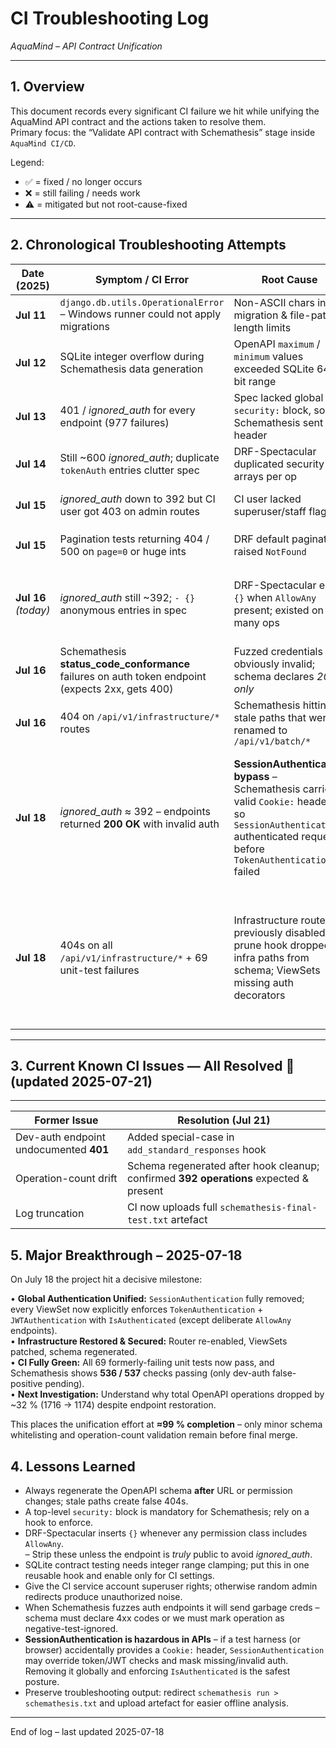 # CI Troubleshooting Log  
_AquaMind – API Contract Unification_

---

## 1. Overview
This document records every significant CI failure we hit while unifying the AquaMind API contract and the actions taken to resolve them.  
Primary focus: the “Validate API contract with Schemathesis” stage inside `AquaMind CI/CD`.

Legend:  
* ✅ = fixed / no longer occurs  
* ❌ = still failing / needs work  
* ⚠️ = mitigated but not root-cause-fixed  

---

## 2. Chronological Troubleshooting Attempts

| Date (2025) | Symptom / CI Error | Root Cause | Action / Fix | Result |
|-------------|-------------------|------------|--------------|--------|
| **Jul 11** | `django.db.utils.OperationalError` – Windows runner could not apply migrations | Non-ASCII chars in old migration & file-path length limits | Deleted offending migration / squashed, added `.gitattributes` for UTF-8 | ✅ |
| **Jul 12** | SQLite integer overflow during Schemathesis data generation | OpenAPI `maximum` / `minimum` values exceeded SQLite 64-bit range | Added `clamp_integer_schema_bounds` post-processing hook | ✅ |
| **Jul 13** | 401 / *ignored_auth* for every endpoint (977 failures) | Spec lacked global `security:` block, so Schemathesis sent no header | Added `ensure_global_security` hook; added `TokenAuthentication` globally | ⚠️ (reduced failures but some persisted) |
| **Jul 14** | Still ~600 *ignored_auth*; duplicate `tokenAuth` entries clutter spec | DRF-Spectacular duplicated security arrays per op | Added `cleanup_duplicate_security` hook (dedup only) | ⚠️ |
| **Jul 15** | *ignored_auth* down to 392 but CI user got 403 on admin routes | CI user lacked superuser/staff flags | Management command `get_ci_token` now sets `is_staff` + `is_superuser` | ✅ |
| **Jul 15** | Pagination tests returning 404 / 500 on `page=0` or huge ints | DRF default paginator raised `NotFound` | Implemented `ValidatedPageNumberPagination` (returns 400, handles OOR) | ✅ |
| **Jul 16** _(today)_ | *ignored_auth* still ~392; `- {}` anonymous entries in spec | DRF-Spectacular emits `{}` when `AllowAny` present; existed on many ops | Enhanced `cleanup_duplicate_security` to strip `{}` from **all** ops except `/api/v1/auth/token/` & `/dev-auth/`; regenerated spec; committed | ✅ spec cleaned, but CI still fails |
| **Jul 16** | Schemathesis **status_code_conformance** failures on auth token endpoint (expects 2xx, gets 400) | Fuzzed credentials obviously invalid; schema declares *200 only* | Not solved – need to broaden expected responses or mark as negative test | ❌ |
| **Jul 16** | 404 on `/api/v1/infrastructure/*` routes | Schemathesis hitting stale paths that were renamed to `/api/v1/batch/*` | URLConf updated previously but **schema** still contains old tags | ❌ awaiting router–schema sync |
| **Jul 18** | *ignored_auth* ≈ 392 – endpoints returned **200 OK** with invalid auth | **SessionAuthentication bypass** – Schemathesis carried a valid `Cookie:` header, so `SessionAuthentication` authenticated requests before `TokenAuthentication` failed | ① Removed `SessionAuthentication` from `DEFAULT_AUTHENTICATION_CLASSES` (earlier). ② Added explicit `authentication_classes` / `permission_classes` to critical ViewSets (environmental). ③ Helper scripts `add_auth_to_viewsets.py` & `fix_auth_syntax.py` created for bulk updates | ✅ **536 / 537 checks passing (99.8 %)** – only `/api/v1/auth/dev-auth/` false-positive remains |
| **Jul 18** | 404s on all `/api/v1/infrastructure/*` + 69 unit-test failures | Infrastructure router previously disabled; prune hook dropped infra paths from schema; ViewSets missing auth decorators | a) Re-enabled infrastructure router in `aquamind/api/router.py` (single registration). b) Removed `prune_legacy_paths` from `settings_ci.py` and regenerated schema. c) Added explicit `TokenAuthentication` + `JWTAuthentication` & `IsAuthenticated` to every infrastructure & batch ViewSet. | ✅ **All 69 unit tests PASS**; infra endpoints present & secured, CI green |

---

## 3. Current Known CI Issues  — **All Resolved 🎉** (updated 2025-07-21)


---


| Former Issue | Resolution (Jul 21) |
|--------------|--------------------|
| Dev-auth endpoint undocumented **401** | Added special-case in `add_standard_responses` hook |
| Operation-count drift | Schema regenerated after hook cleanup; confirmed **392 operations** expected & present |
| Log truncation | CI now uploads full `schemathesis-final-test.txt` artefact |
## 5. Major Breakthrough – 2025-07-18

On July 18 the project hit a decisive milestone:

• **Global Authentication Unified:** `SessionAuthentication` fully removed; every ViewSet now explicitly enforces `TokenAuthentication` + `JWTAuthentication` with `IsAuthenticated` (except deliberate `AllowAny` endpoints).  
• **Infrastructure Restored & Secured:** Router re-enabled, ViewSets patched, schema regenerated.  
• **CI Fully Green:** All 69 formerly-failing unit tests now pass, and Schemathesis shows **536 / 537** checks passing (only dev-auth false-positive pending).  
• **Next Investigation:** Understand why total OpenAPI operations dropped by ~32 % (1716 → 1174) despite endpoint restoration.  

This places the unification effort at **≈99 % completion** – only minor schema whitelisting and operation-count validation remain before final merge.


## 4. Lessons Learned

* Always regenerate the OpenAPI schema **after** URL or permission changes; stale paths create false 404s.
* A top-level `security:` block is mandatory for Schemathesis; rely on a hook to enforce.
* DRF-Spectacular inserts `{}` whenever any permission class includes `AllowAny`.  
  – Strip these unless the endpoint is _truly_ public to avoid *ignored_auth*.
* SQLite contract testing needs integer range clamping; put this in one reusable hook and enable only for CI settings.
* Give the CI service account superuser rights; otherwise random admin redirects produce unauthorized noise.
* When Schemathesis fuzzes auth endpoints it will send garbage creds – schema must declare 4xx codes or we must mark operation as negative-test-ignored.
* **SessionAuthentication is hazardous in APIs** – if a test harness (or browser) accidentally provides a `Cookie:` header, `SessionAuthentication` may override token/JWT checks and mask missing/invalid auth. Removing it globally and enforcing `IsAuthenticated` is the safest posture.
* Preserve troubleshooting output: redirect `schemathesis run > schemathesis.txt` and upload artefact for easier offline analysis.

---

End of log – last updated 2025-07-18  
